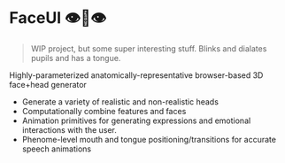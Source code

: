 # FaceUI 👁👃👁
> WIP project, but some super interesting stuff. Blinks and dialates pupils and has a tongue.

Highly-parameterized anatomically-representative browser-based 3D face+head generator



- Generate a variety of realistic and non-realistic heads
- Computationally combine features and faces
- Animation primitives for generating expressions and emotional interactions with the user.
- Phenome-level mouth and tongue positioning/transitions for accurate speech animations

